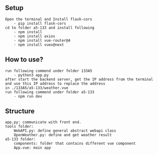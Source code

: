 ## Setup
    Open the terminal and Install flask-cors
        - pip install flask-cors
    cd to folder a5-133 and install following
        - npm install 
        - npm install axios
        - npm install vue-router@4
        - npm install vuex@next
## How to use?
    run following commend under folder 133A5
        - python3 app.py
    after start the backend server, get the IP address from the terminal and use this IP address to replace the address
    in ./133A5/a5-133/weather.vue
    run following commend under folder a5-133
        - npm run dev
## Structure
    app.py: communicate with front end.
    tools folder:
        WebAPI.py: define general abstract webapi class
        OpenWeather.py: define and get weather result
    a5-133 folder:
        components: folder that contains different vue component
        App.vue: main app
        
